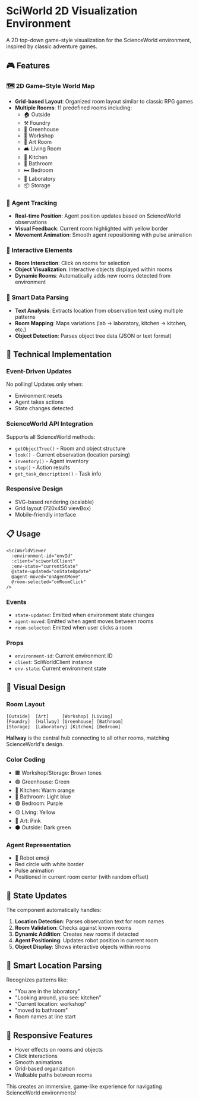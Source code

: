 # SciWorld 2D Visualization Environment

A 2D top-down game-style visualization for the ScienceWorld environment, inspired by classic adventure games.

## 🎮 Features

### 🗺️ **2D Game-Style World Map**
- **Grid-based Layout**: Organized room layout similar to classic RPG games
- **Multiple Rooms**: 11 predefined rooms including:
  - 🏠 Outside
  - ⚒️ Foundry  
  - 🌱 Greenhouse
  - 🔧 Workshop
  - 🎨 Art Room
  - 🛋️ Living Room
  - 🍳 Kitchen
  - 🚿 Bathroom
  - 🛏️ Bedroom
  - 🧪 Laboratory
  - 📦 Storage

### 🤖 **Agent Tracking**
- **Real-time Position**: Agent position updates based on ScienceWorld observations
- **Visual Feedback**: Current room highlighted with yellow border
- **Movement Animation**: Smooth agent repositioning with pulse animation

### 📍 **Interactive Elements**
- **Room Interaction**: Click on rooms for selection
- **Object Visualization**: Interactive objects displayed within rooms
- **Dynamic Rooms**: Automatically adds new rooms detected from environment

### 🎯 **Smart Data Parsing**
- **Text Analysis**: Extracts location from observation text using multiple patterns
- **Room Mapping**: Maps variations (lab → laboratory, kitchen → kitchen, etc.)
- **Object Detection**: Parses object tree data (JSON or text format)

## 🔧 Technical Implementation

### **Event-Driven Updates**
No polling! Updates only when:
- Environment resets
- Agent takes actions  
- State changes detected

### **ScienceWorld API Integration**
Supports all ScienceWorld methods:
- `getObjectTree()` - Room and object structure
- `look()` - Current observation (location parsing)
- `inventory()` - Agent inventory
- `step()` - Action results
- `get_task_description()` - Task info

### **Responsive Design**
- SVG-based rendering (scalable)
- Grid layout (720x450 viewBox)
- Mobile-friendly interface

## 📋 Usage

```vue
<SciWorldViewer 
  :environment-id="envId"
  :client="sciworldClient"
  :env-state="currentState"
  @state-updated="onStateUpdate"
  @agent-moved="onAgentMove"
  @room-selected="onRoomClick"
/>
```

### **Events**
- `state-updated`: Emitted when environment state changes
- `agent-moved`: Emitted when agent moves between rooms
- `room-selected`: Emitted when user clicks a room

### **Props**
- `environment-id`: Current environment ID
- `client`: SciWorldClient instance  
- `env-state`: Current environment state

## 🎨 Visual Design

### **Room Layout**
```
[Outside]  [Art]     [Workshop] [Living]
[Foundry]  [Hallway] [Greenhouse] [Bathroom]
[Storage]  [Laboratory] [Kitchen] [Bedroom]
```

**Hallway** is the central hub connecting to all other rooms, matching ScienceWorld's design.

### **Color Coding**
- 🟫 Workshop/Storage: Brown tones
- 🟢 Greenhouse: Green
- 🔴 Kitchen: Warm orange  
- 🔵 Bathroom: Light blue
- 🟣 Bedroom: Purple
- 🟡 Living: Yellow
- 🎨 Art: Pink
- ⚫ Outside: Dark green

### **Agent Representation**
- 🤖 Robot emoji
- Red circle with white border
- Pulse animation
- Positioned in current room center (with random offset)

## 🔄 State Updates

The component automatically handles:

1. **Location Detection**: Parses observation text for room names
2. **Room Validation**: Checks against known rooms
3. **Dynamic Addition**: Creates new rooms if detected
4. **Agent Positioning**: Updates robot position in current room
5. **Object Display**: Shows interactive objects within rooms

## 🎯 Smart Location Parsing

Recognizes patterns like:
- "You are in the laboratory"
- "Looking around, you see: kitchen"  
- "Current location: workshop"
- "moved to bathroom"
- Room names at line start

## 📱 Responsive Features

- Hover effects on rooms and objects
- Click interactions
- Smooth animations
- Grid-based organization
- Walkable paths between rooms

This creates an immersive, game-like experience for navigating ScienceWorld environments! 